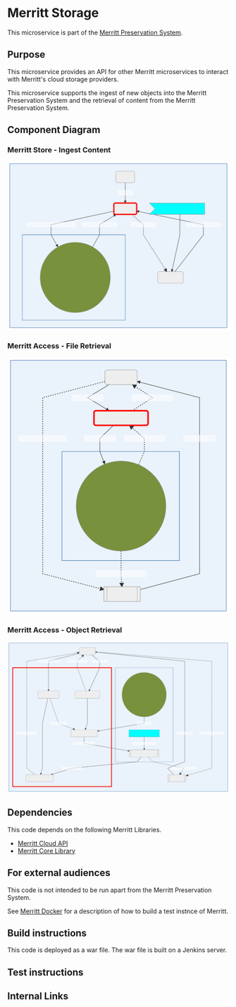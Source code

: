 # Merritt Storage

This microservice is part of the [Merritt Preservation System](https://github.com/CDLUC3/mrt-doc).

## Purpose

This microservice provides an API for other Merritt microservices to interact with Merritt's cloud storage providers.

This microservice supports the ingest of new objects into the Merritt Preservation System 
and the retrieval of content from the Merritt Preservation System.

## Component Diagram

### Merritt Store - Ingest Content
![Flowchart](https://github.com/CDLUC3/mrt-doc/raw/master/diagrams/store-ing.mmd.svg)

### Merritt Access - File Retrieval
![Flowchart](https://github.com/CDLUC3/mrt-doc/raw/master/diagrams/store-file.mmd.svg)

### Merritt Access - Object Retrieval
![Flowchart](https://github.com/CDLUC3/mrt-doc/raw/master/diagrams/store-obj.mmd.svg)

## Dependencies

This code depends on the following Merritt Libraries.
- [Merritt Cloud API](https://github.com/CDLUC3/mrt-cloud)
- [Merritt Core Library](https://github.com/CDLUC3/mrt-core2)

## For external audiences
This code is not intended to be run apart from the Merritt Preservation System.

See [Merritt Docker](https://github.com/CDLUC3/merritt-docker) for a description of how to build a test instnce of Merritt.

## Build instructions
This code is deployed as a war file. The war file is built on a Jenkins server.

## Test instructions

## Internal Links

